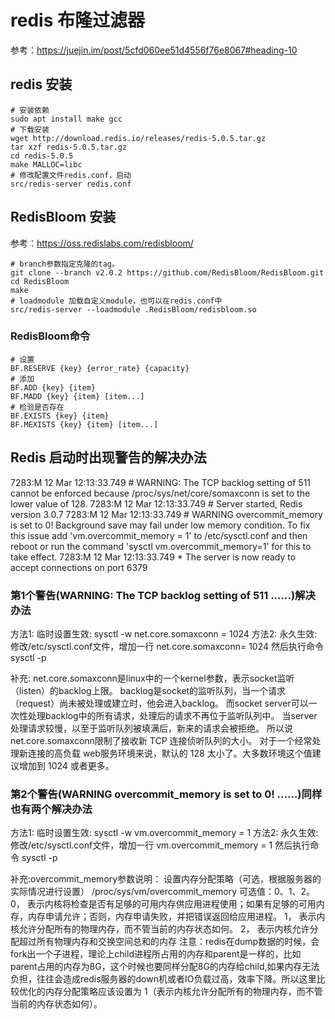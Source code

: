 # redis 布隆过滤器

参考：https://juejin.im/post/5cfd060ee51d4556f76e8067#heading-10

## redis 安装

```shell
# 安装依赖
sudo apt install make gcc
# 下载安装
wget http://download.redis.io/releases/redis-5.0.5.tar.gz
tar xzf redis-5.0.5.tar.gz
cd redis-5.0.5
make MALLOC=libc
# 修改配置文件redis.conf，启动
src/redis-server redis.conf
```

## RedisBloom 安装

参考：https://oss.redislabs.com/redisbloom/

```shell
# branch参数指定克隆的tag。
git clone --branch v2.0.2 https://github.com/RedisBloom/RedisBloom.git 
cd RedisBloom
make
# loadmodule 加载自定义module，也可以在redis.conf中
src/redis-server --loadmodule .RedisBloom/redisbloom.so
```

### RedisBloom命令

```shell
# 设置
BF.RESERVE {key} {error_rate} {capacity}
# 添加
BF.ADD {key} {item}
BF.MADD {key} {item} [item...]
# 检验是否存在
BF.EXISTS {key} {item}
BF.MEXISTS {key} {item} [item...]
```

## Redis 启动时出现警告的解决办法

7283:M 12 Mar 12:13:33.749 # WARNING: The TCP backlog setting of 511 cannot be enforced because
/proc/sys/net/core/somaxconn is set to the lower value of 128.
7283:M 12 Mar 12:13:33.749 # Server started, Redis version 3.0.7
7283:M 12 Mar 12:13:33.749 # WARNING overcommit_memory is set to 0! Background save may fail under low memory condition.
To fix this issue add 'vm.overcommit_memory = 1' to /etc/sysctl.conf and then reboot or run the command 'sysctl
vm.overcommit_memory=1' for this to take effect.
7283:M 12 Mar 12:13:33.749 * The server is now ready to accept connections on port 6379

### 第1个警告(WARNING: The TCP backlog setting of 511 ......)解决办法

方法1: 临时设置生效: sysctl -w net.core.somaxconn = 1024
方法2: 永久生效: 修改/etc/sysctl.conf文件，增加一行
net.core.somaxconn= 1024
然后执行命令
sysctl -p

补充:
net.core.somaxconn是linux中的一个kernel参数，表示socket监听（listen）的backlog上限。
backlog是socket的监听队列，当一个请求（request）尚未被处理或建立时，他会进入backlog。
而socket server可以一次性处理backlog中的所有请求，处理后的请求不再位于监听队列中。
当server处理请求较慢，以至于监听队列被填满后，新来的请求会被拒绝。
所以说net.core.somaxconn限制了接收新 TCP 连接侦听队列的大小。
对于一个经常处理新连接的高负载 web服务环境来说，默认的 128 太小了。大多数环境这个值建议增加到 1024 或者更多。

### 第2个警告(WARNING overcommit_memory is set to 0! ......)同样也有两个解决办法

方法1: 临时设置生效: sysctl -w vm.overcommit_memory = 1
方法2: 永久生效: 修改/etc/sysctl.conf文件，增加一行
vm.overcommit_memory = 1
然后执行命令
sysctl -p

补充:overcommit_memory参数说明：
设置内存分配策略（可选，根据服务器的实际情况进行设置）
/proc/sys/vm/overcommit_memory
可选值：0、1、2。
0， 表示内核将检查是否有足够的可用内存供应用进程使用；如果有足够的可用内存，内存申请允许；否则，内存申请失败，并把错误返回给应用进程。
1， 表示内核允许分配所有的物理内存，而不管当前的内存状态如何。
2， 表示内核允许分配超过所有物理内存和交换空间总和的内存
注意：redis在dump数据的时候，会fork出一个子进程，理论上child进程所占用的内存和parent是一样的，比如parent占用的内存为8G，这个时候也要同样分配8G的内存给child,如果内存无法负担，往往会造成redis服务器的down机或者IO负载过高，效率下降。所以这里比较优化的内存分配策略应该设置为
1（表示内核允许分配所有的物理内存，而不管当前的内存状态如何）。
